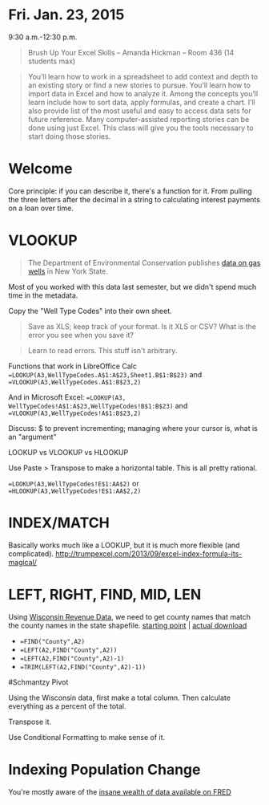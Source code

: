 #  Fri. Jan. 23, 2015
9:30 a.m.-12:30 p.m.

> Brush Up Your Excel Skills – Amanda Hickman – Room 436 (14 students max)

> You’ll learn how to work in a spreadsheet to add context and depth to an existing story or find a new stories to pursue. You’ll learn how to import data in Excel and how to analyze it. Among the concepts you’ll learn include how to sort data, apply formulas, and create a chart. I’ll also provide list of the most useful and easy to access data sets for future reference. Many computer-assisted reporting stories can be done using just Excel. This class will give you the tools necessary to start doing those stories.


# Welcome
Core principle: if you can describe it, there's a function for it. From pulling the three letters after the decimal in a string to calculating interest payments on a loan over time.



# VLOOKUP

> The Department of Environmental Conservation publishes [data on gas wells](http://www.dec.ny.gov/energy/1603.html) in New York State. 

Most of you worked with this data last semester, but we didn't spend much time in the metadata. 

Copy the "Well Type Codes" into their own sheet.

> Save as XLS; keep track of your format. Is it XLS or CSV? What is the error you see when you save it?

> Learn to read errors. This stuff isn't arbitrary. 

Functions that work in LibreOffice Calc `=LOOKUP(A3,WellTypeCodes.A$1:A$23,Sheet1.B$1:B$23)` and `=VLOOKUP(A3,WellTypeCodes.A$1:B$23,2)`

And in Microsoft Excel: `=LOOKUP(A3, WellTypeCodes!A$1:A$23,WellTypeCodes!B$1:B$23)` and `=VLOOKUP(A3,WellTypeCodes!A$1:B$23,2)`

Discuss: $ to prevent incrementing; managing where your cursor is, what is an "argument"

LOOKUP vs VLOOKUP vs HLOOKUP

Use Paste > Transpose to make a horizontal table. This is all pretty rational. 

`=LOOKUP(A3,WellTypeCodes!E$1:AA$2)` or `=HLOOKUP(A3,WellTypeCodes!E$1:AA$2,2)`

# INDEX/MATCH

Basically works much like a LOOKUP, but it is much more flexible (and complicated).
<http://trumpexcel.com/2013/09/excel-index-formula-its-magical/>

# LEFT, RIGHT, FIND, MID, LEN

Using [Wisconsin Revenue Data](https://github.com/amandabee/workshops/blob/master/2015/Ravitch/data/wi_revenues.csv), we need to get county names that match the county names in the state shapefile. [starting point](http://dnr.wi.gov/maps/gis/geolibrary.html) | [actual download](ftp://dnrftp01.wi.gov/geodata/county_bnds/)

* `=FIND("County",A2)` 
* `=LEFT(A2,FIND("County",A2))`
* `=LEFT(A2,FIND("County",A2)-1)`
* `=TRIM(LEFT(A2,FIND("County",A2)-1))`

#Schmantzy Pivot

Using the Wisconsin data, first make a total column. Then calculate everything as a percent of the total.

Transpose it.

Use Conditional Formatting to make sense of it. 


# Indexing Population Change

You're mostly aware of the [insane wealth of data available on FRED](http://research.stlouisfed.org/fred2/categories)
